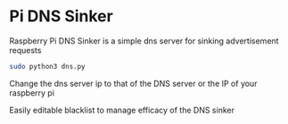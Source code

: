# Pi DNS Sinker
Raspberry Pi DNS Sinker is a simple dns server for sinking advertisement requests

```sh 
sudo python3 dns.py
```

Change the dns server ip to that of the DNS server or the IP of your raspberry pi

Easily editable blacklist to manage efficacy of the DNS sinker
